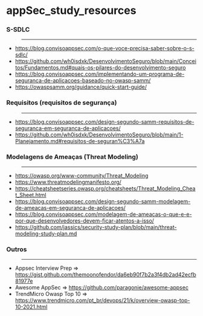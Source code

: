 # appSec_study_resources


### S-SDLC
>___

* https://blog.convisoappsec.com/o-que-voce-precisa-saber-sobre-o-s-sdlc/
* https://github.com/wh0isdxk/DesenvolvimentoSeguro/blob/main/Conceitos/Fundamentos.md#quais-os-pilares-do-desenvolvimento-seguro
* https://blog.convisoappsec.com/implementando-um-programa-de-seguranca-de-aplicacoes-baseado-no-owasp-samm/
* https://owaspsamm.org/guidance/quick-start-guide/


### Requisitos (requisitos de segurança)
>___

* https://blog.convisoappsec.com/design-segundo-samm-requisitos-de-seguranca-em-seguranca-de-aplicacoes/
* https://github.com/wh0isdxk/DesenvolvimentoSeguro/blob/main/1-Planejamento.md#requisitos-de-seguran%C3%A7a

### Modelagens de Ameaças (Threat Modeling)
>___

* https://owasp.org/www-community/Threat_Modeling
* https://www.threatmodelingmanifesto.org/
* https://cheatsheetseries.owasp.org/cheatsheets/Threat_Modeling_Cheat_Sheet.html
* https://blog.convisoappsec.com/design-segundo-samm-modelagem-de-ameacas-em-seguranca-de-aplicacoes/
* https://blog.convisoappsec.com/modelagem-de-ameacas-o-que-e-e-por-que-desenvolvedores-devem-ficar-atentos-a-isso/
* https://github.com/jassics/security-study-plan/blob/main/threat-modeling-study-plan.md


### Outros
>___

* Appsec Interview Prep => https://gist.github.com/themoonofendor/da6eb90f7b2a3f4db2ad42ecfb81977e
* Awesome AppSec => https://github.com/paragonie/awesome-appsec
* TrendMicro Owasp Top 10 => https://www.trendmicro.com/pt_br/devops/21/k/overview-owasp-top-10-2021.html
